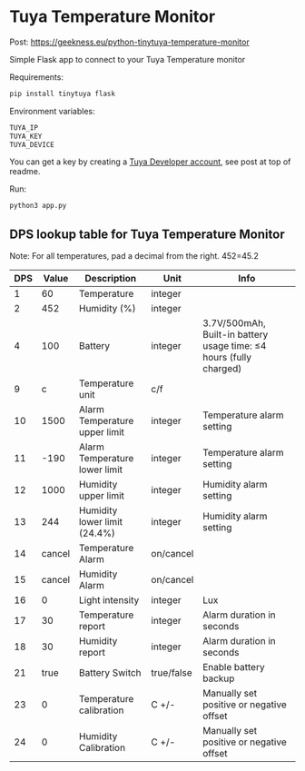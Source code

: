 # Tuya Temperature Monitor
Post: https://geekness.eu/python-tinytuya-temperature-monitor

Simple Flask app to connect to your Tuya Temperature monitor

Requirements:
```bash
pip install tinytuya flask
```
Environment variables:
```bash
TUYA_IP
TUYA_KEY
TUYA_DEVICE
```
You can get a key by creating a [Tuya Developer account](https://iot.tuya.com/), see post at top of readme.

Run:
```bash
python3 app.py
```
## DPS lookup table for Tuya Temperature Monitor

Note: For all temperatures, pad a decimal from the right. 452=45.2

| DPS | Value | Description | Unit | Info |
| --- | --- | --- | --- | --- |
| 1   | 60  | Temperature | integer |     |
| 2   | 452 | Humidity (%) | integer |     |
| 4   | 100 | Battery | integer | 3.7V/500mAh, Built-in battery usage time: ≤4 hours (fully charged) |
| 9   | c   | Temperature unit | c/f |     |
| 10  | 1500 | Alarm Temperature upper limit | integer | Temperature alarm setting |
| 11  | -190 | Alarm Temperature lower limit | integer | Temperature alarm setting |
| 12  | 1000 | Humidity upper limit | integer | Humidity alarm setting |
| 13  | 244 | Humidity lower limit (24.4%) | integer | Humidity alarm setting |
| 14  | cancel | Temperature Alarm | on/cancel |     |
| 15  | cancel | Humidity Alarm | on/cancel |     |
| 16  | 0   | Light intensity | integer | Lux |
| 17  | 30  | Temperature report | integer | Alarm duration in seconds |
| 18  | 30  | Humidity report | integer | Alarm duration in seconds |
| 21  | true | Battery Switch | true/false | Enable battery backup |
| 23  | 0   | Temperature calibration | C +/- | Manually set positive or negative offset |
| 24  | 0   | Humidity Calibration | C +/- | Manually set positive or negative offset |